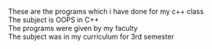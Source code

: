 These are the programs which i have done for my c++ class <br>
The subject is OOPS in C++ <br>
The programs were given by my faculty <br>
The subject was in my curriculum for 3rd semester <br>
